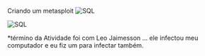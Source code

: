 Criando um metasploit
![SQL](https://github.com/ErnandesAJr/SegInfor/blob/master/Atividades/Atividade-Metasploit/criarMetasploit.PNG)

![SQL](https://github.com/ErnandesAJr/SegInfor/blob/master/Atividades/Atividade-Metasploit/msconsole.PNG)

*término da Atividade foi com Leo Jaimesson ... ele infectou meu computador e eu fiz um para infectar também.
